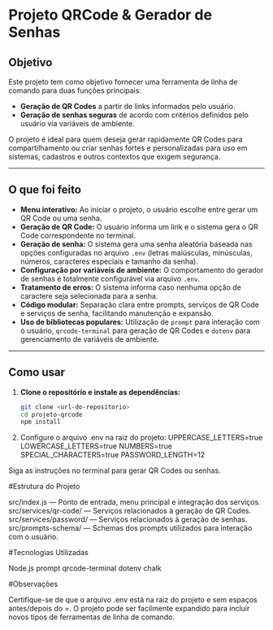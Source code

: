 # Projeto QRCode & Gerador de Senhas

## Objetivo

Este projeto tem como objetivo fornecer uma ferramenta de linha de comando para duas funções principais:

- **Geração de QR Codes** a partir de links informados pelo usuário.
- **Geração de senhas seguras** de acordo com critérios definidos pelo usuário via variáveis de ambiente.

O projeto é ideal para quem deseja gerar rapidamente QR Codes para compartilhamento ou criar senhas fortes e personalizadas para uso em sistemas, cadastros e outros contextos que exigem segurança.

---

## O que foi feito

- **Menu interativo:** Ao iniciar o projeto, o usuário escolhe entre gerar um QR Code ou uma senha.
- **Geração de QR Code:** O usuário informa um link e o sistema gera o QR Code correspondente no terminal.
- **Geração de senha:** O sistema gera uma senha aleatória baseada nas opções configuradas no arquivo `.env` (letras maiúsculas, minúsculas, números, caracteres especiais e tamanho da senha).
- **Configuração por variáveis de ambiente:** O comportamento do gerador de senhas é totalmente configurável via arquivo `.env`.
- **Tratamento de erros:** O sistema informa caso nenhuma opção de caractere seja selecionada para a senha.
- **Código modular:** Separação clara entre prompts, serviços de QR Code e serviços de senha, facilitando manutenção e expansão.
- **Uso de bibliotecas populares:** Utilização de `prompt` para interação com o usuário, `qrcode-terminal` para geração de QR Codes e `dotenv` para gerenciamento de variáveis de ambiente.

---

## Como usar

1. **Clone o repositório e instale as dependências:**
   ```sh
   git clone <url-do-repositorio>
   cd projeto-qrcode
   npm install

2. Configure o arquivo .env na raiz do projeto:
   UPPERCASE_LETTERS=true
   LOWERCASE_LETTERS=true
   NUMBERS=true
   SPECIAL_CHARACTERS=true 
   PASSWORD_LENGTH=12


Siga as instruções no terminal para gerar QR Codes ou senhas.

#Estrutura do Projeto

src/index.js — Ponto de entrada, menu principal e integração dos serviços.
src/services/qr-code/ — Serviços relacionados à geração de QR Codes.
src/services/password/ — Serviços relacionados à geração de senhas.
src/prompts-schema/ — Schemas dos prompts utilizados para interação com o usuário.

#Tecnologias Utilizadas

Node.js
prompt
qrcode-terminal
dotenv
chalk

#Observações

Certifique-se de que o arquivo .env está na raiz do projeto e sem espaços antes/depois do =.
O projeto pode ser facilmente expandido para incluir novos tipos de ferramentas de linha de comando.
